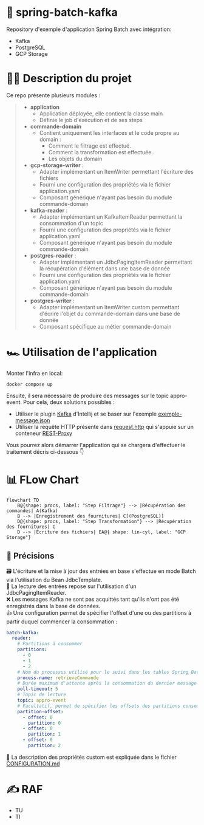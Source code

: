 # 🚀 spring-batch-kafka

Repository d'exemple d'application Spring Batch avec intégration:
- Kafka
- PostgreSQL
- GCP Storage

# 👨‍🏫 Description du projet
Ce repo présente plusieurs modules :
> - **application**
>   - Application déployée, elle contient la classe main
>   - Définie le job d'exécution et de ses steps
> - **commande-domain**
>   - Contient uniquement les interfaces et le code propre au domain : 
>     - Comment le filtrage est effectué.
>     - Comment la transformation est effectuée.
>     - Les objets du domain
> - **gcp-storage-writer** :
>   - Adapter implémentant un ItemWriter permettant l'écriture des fichiers
>   - Fourni une configuration des propriétés via le fichier application.yaml
>   - Composant générique n'ayant pas besoin du module commande-domain
> - **kafka-reader** :
>   - Adapter implémentant un KafkaItemReader permettant la consommation d'un topic
>   - Fourni une configuration des propriétés via le fichier application.yaml
>   - Composant générique n'ayant pas besoin du module commande-domain
> - **postgres-reader** :
>   - Adapter implémentant un JdbcPagingItemReader permettant la récupération d'élément dans une base de donnée
>   - Fourni une configuration des propriétés via le fichier application.yaml
>   - Composant générique n'ayant pas besoin du module commande-domain
> - **postgres-writer** :
>   - Adapter implémentant un ItemWriter custom permettant d'écrire l'objet du commande-domain dans une base de donnée
>   - Composant spécifique au métier commande-domain

# 🏎️ Utilisation de l'application

Monter l'infra en local:
```shell
docker compose up
```

Ensuite, il sera nécessaire de produire des messages sur le topic appro-event. Pour cela, deux solutions possibles :
- Utiliser le plugin [Kafka](https://www.jetbrains.com/help/idea/big-data-tools-kafka.html) d'Intellij et se baser sur l'exemple [exemple-message.json](exemple-message.json)
- Utiliser la requête HTTP présente dans [request.http](request.http) qui s'appuie sur un conteneur [REST-Proxy](https://docs.confluent.io/platform/current/kafka-rest/api.html)

Vous pourrez alors démarrer l'application qui se chargera d'effectuer le traitement décris ci-dessous 👇

# 📊 FLow Chart
```mermaid
flowchart TD
    B@{shape: procs, label: "Step Filtrage"} --> |Récupération des commandes| A(Kafka)
    B --> |Enregistrement des fournitures| C[(PostgreSQL)]
    D@{shape: procs, label: "Step Transformation"} --> |Récupération des fournitures| C
    D --> |Écriture des fichiers| EA@{ shape: lin-cyl, label: "GCP Storage"}
```

## 🎯 Précisions
🗃️ L'écriture et la mise à jour des entrées en base s'effectue en mode Batch via l'utilisation du Bean JdbcTemplate.<br/>
📑 La lecture des entrées repose sur l'utilisation d'un JdbcPagingItemReader.<br/>
❌ Les messages Kafka ne sont pas acquittés tant qu'ils n'ont pas été enregistrés dans la base de données.<br/>
👍 Une configuration permet de spécifier l'offset d'une ou des partitions à partir duquel commencer la consommation :
```yaml
batch-kafka:
  reader:
    # Partitions à consommer
    partitions:
      - 0
      - 1
      - 2
    # Nom du processus utilisé pour le suivi dans les tables Spring Batch
    process-name: retrieveCommande
    # Durée maximum d'attente après la consommation du dernier message avec de passer au step de transformation
    poll-timeout: 5
    # Topic de lecture
    topic: appro-event
    # Facultatif, permet de spécifier les offsets des partitions consommées (rejeu)
    partition-offset:
      - offset: 0
        partition: 0
      - offset: 0
        partition: 1
      - offset: 0
        partition: 2
```
📘 La description des propriétés custom est expliquée dans le fichier [CONFIGURATION.md](CONFIGURATION.md)

# ✍️ RAF
- TU
- TI